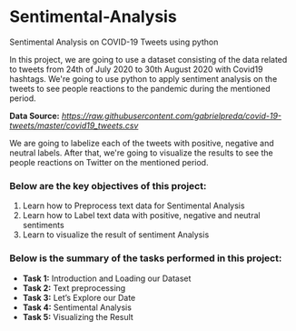 # Sentimental-Analysis
Sentimental Analysis on COVID-19 Tweets using python


In this project, we are going to use a dataset consisting of the data related to tweets from 24th of July 2020 to 30th August 2020 with Covid19 hashtags. We're going to use python to apply sentiment analysis on the tweets to see people reactions to the pandemic during the mentioned period.

 __Data Source:__ *https://raw.githubusercontent.com/gabrielpreda/covid-19-tweets/master/covid19_tweets.csv*

We are going to labelize each of the tweets with positive, negative and neutral labels. After that, we're going to visualize the results to see the people reactions on Twitter on the mentioned period.

### Below are the key objectives of this project:
1.	Learn how to Preprocess text data for Sentimental Analysis 
2.	Learn how to Label text data with positive, negative and neutral sentiments 
3.	Learn to visualize the result of sentiment Analysis 

### Below is the summary of the tasks performed in this project:
- __Task 1:__ Introduction and Loading our Dataset
- __Task 2:__ Text preprocessing 
- __Task 3:__ Let’s Explore our Date  
- __Task 4:__ Sentimental Analysis 
- __Task 5:__ Visualizing the Result
